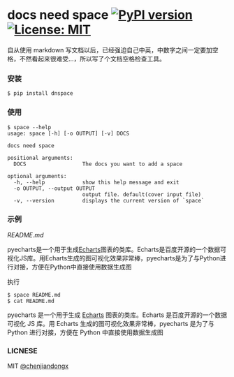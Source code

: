 # docs need space [![PyPI version](https://badge.fury.io/py/dnspace.svg)](https://badge.fury.io/py/dnspace) [![License: MIT](https://img.shields.io/badge/License-MIT-green.svg)](https://opensource.org/licenses/MIT)

自从使用 markdown 写文档以后，已经强迫自己中英，中数字之间一定要加空格，不然看起来很难受...，所以写了个文档空格检查工具。

### 安装
``` shell
$ pip install dnspace
```

### 使用
``` shell
$ space --help
usage: space [-h] [-o OUTPUT] [-v] DOCS

docs need space

positional arguments:
  DOCS                  The docs you want to add a space

optional arguments:
  -h, --help            show this help message and exit
  -o OUTPUT, --output OUTPUT
                        output file. default(cover input file)
  -v, --version         displays the current version of `space`

```

### 示例
*README.md*

pyecharts是一个用于生成[Echarts](http://echarts.baidu.com)图表的类库。Echarts是百度开源的一个数据可视化JS库。用Echarts生成的图可视化效果非常棒，pyecharts是为了与Python进行对接，方便在Python中直接使用数据生成图

执行
``` shell
$ space README.md
$ cat README.md
```

pyecharts 是一个用于生成 [Echarts](http://echarts.baidu.com) 图表的类库。Echarts 是百度开源的一个数据可视化 JS 库。用 Echarts 生成的图可视化效果非常棒，pyecharts 是为了与 Python 进行对接，方便在 Python 中直接使用数据生成图

### LICNESE

MIT [@chenjiandongx](https://github.com/chenjiandongx)

